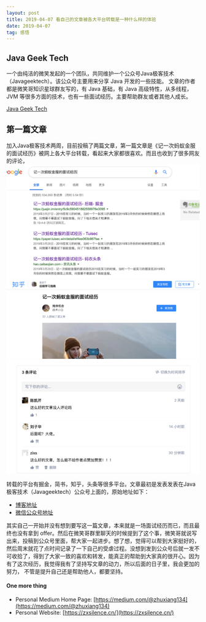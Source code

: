 ```yaml
---
layout: post
title: 2019-04-07 看自己的文章被各大平台转载是一种什么样的体验
date: 2019-04-07
tag: 感悟
---
```


## Java Geek Tech
一个由纯洁的微笑发起的一个团队，共同维护一个公众号Java极客技术（Javageektech）。该公众号主要用来分享 Java 开发的一些技能。
文章的作者都是微笑哥知识星球群友写的，有 Java 基础，有 Java 高级特性，从多线程，JVM 等很多方面的技术，也有一些面试经历。主要帮助群友或者其他人成长。

[Java Geek Tech](http://www.justdojava.com/)

## 第一篇文章

加入Java极客技术两周，目前投稿了两篇文章，第一篇文章是《记一次蚂蚁金服的面试经历》被网上各大平台转载，看起来大家都很喜欢。而且也收到了很多网友的评论，
![](/images/posts/articles/2019-04-07/01.png)
![](/images/posts/articles/2019-04-07/02.png)
![](/images/posts/articles/2019-04-07/03.png)

转载的平台有掘金，简书，知乎，头条等很多平台。文章最初是发表发表在Java极客技术（Javageektech）公众号上面的，原始地址如下：
- [博客地址](http://www.justdojava.com/2019/03/28/cd-ali-interview/#)
- [微信公众号地址](https://mp.weixin.qq.com/s/7M66smtt_pTlRNtfGMS2kQ)


其实自己一开始并没有想到要写这一篇文章，本来就是一场面试经历而已，而且最终也没有拿到 offer。然后在微笑哥群里聊天的时候提到了这个事，微笑哥就说写出来，投稿到公众号里面，帮大家一起进步。想了想，觉得可以帮到大家挺好的，
然后周末就花了点时间记录了一下自己的受虐过程。没想到发到公众号后就一发不可收拾了，得到了大家一致的喜欢和转发，能真正的帮助到大家真的很开心。因为有了这次经历，我觉得我有了坚持写文章的动力，所以后面的日子里，我会更加的努力，
不管是提升自己还是帮助他人，都要坚持。

#### One more thing
- Personal Medium Home Page: [https://medium.com/@zhuxiang134](https://medium.com/@zhuxiang134)
- Personal Website: [https://zxsilence.cn/](https://zxsilence.cn/)
